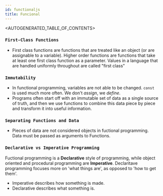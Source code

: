 ```yaml
---
id: functionaljs
title: Funcional
---
```


<AUTOGENERATED_TABLE_OF_CONTENTS>

### `First-Class Functions`

- First class functions are functions that are treated like an object (or are assignable to a variable). Higher order functions are functions that take at least one first class function as a parameter. Values in a language that are handled uniformly throughout are called "first class"

### `Immutability`

- In functional programming, variables are not able to be changed. `const` is used much more often. We don't _assign_, we _define_.
- Programs often start off with an immutable set of data as a single source of truth, and then we use functions to combine this data piece by piece and transform it into useful information.

### `Separating Functions and Data`

- Pieces of data are not considered objects in fuctional programming. Data must be passed as arguments to Functions.

### `Declarative vs Imperative Programming`

Fuctional programming is a **Declarative** style of programming, while object oriented and procedural programming are **Imperative**. Declaritave programming focuses more on 'what things are', as opposed to 'how to get them'.

- Imperative describes how something is made.
- Declarative describes what something is.
